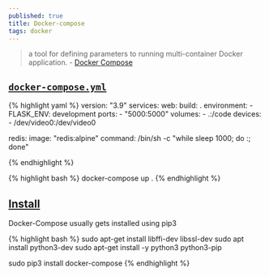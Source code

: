 ```yaml
---
published: true
title: Docker-compose
tags: docker
---
```

> a tool for defining parameters to running multi-container Docker application. - [Docker Compose](https://docs.docker.com/compose/)

## [`docker-compose.yml`](https://docs.docker.com/compose/gettingstarted/#step-3-define-services-in-a-compose-file)

{% highlight yaml %}
version: "3.9"
services:
  web:
    build: .
    environment:
      - FLASK_ENV: development
    ports:
      - "5000:5000"
    volumes:
      - .:/code
    devices:
   	  - /dev/video0:/dev/video0

  redis:
    image: "redis:alpine"
    command: /bin/sh -c "while sleep 1000; do :; done"

{% endhighlight %}

{% highlight bash %}
docker-compose up .
{% endhighlight %}



## [Install](https://dev.to/elalemanyo/how-to-install-docker-and-docker-compose-on-raspberry-pi-1mo)
Docker-Compose usually gets installed using pip3

{% highlight bash %}
sudo apt-get install libffi-dev libssl-dev
sudo apt install python3-dev
sudo apt-get install -y python3 python3-pip

sudo pip3 install docker-compose
{% endhighlight %}